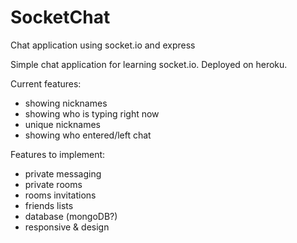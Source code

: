 # SocketChat
Chat application using socket.io and express

Simple chat application for learning socket.io. Deployed on heroku.

Current features:
  - showing nicknames
  - showing who is typing right now
  - unique nicknames
  - showing who entered/left chat

Features to implement:
  - private messaging
  - private rooms
  - rooms invitations
  - friends lists
  - database (mongoDB?)
  - responsive & design
